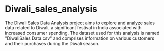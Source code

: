 # Diwali_sales_analysis
The Diwali Sales Data Analysis project aims to explore and analyze sales data related to Diwali, a significant festival in India associated with increased consumer spending. The dataset used for this analysis is named "DiwaliSales Data.csv" and comprises information on various customers and their purchases during the Diwali season.
